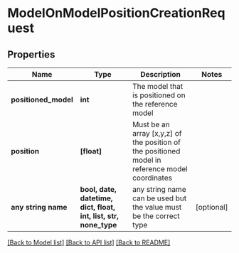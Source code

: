 # ModelOnModelPositionCreationRequest


## Properties
Name | Type | Description | Notes
------------ | ------------- | ------------- | -------------
**positioned_model** | **int** | The model that is positioned on the reference model | 
**position** | **[float]** | Must be an array [x,y,z] of the position of the positioned model in reference model coordinates | 
**any string name** | **bool, date, datetime, dict, float, int, list, str, none_type** | any string name can be used but the value must be the correct type | [optional]

[[Back to Model list]](../README.md#documentation-for-models) [[Back to API list]](../README.md#documentation-for-api-endpoints) [[Back to README]](../README.md)


